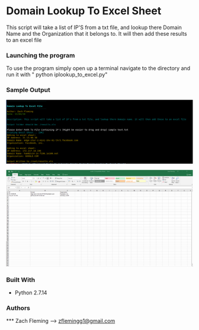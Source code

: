 # Domain Lookup To Excel Sheet

This script will take a list of IP'S from a txt file, and lookup there Domain Name and the Organization that it belongs to. It will then add these results to an excel file

### Launching the program

To use the program simply open up a terminal navigate to the directory and run it with " python iplookup_to_excel.py"

### Sample Output
![alt text](screenshots/overview.png "Sample Output")

![alt text](screenshots/overview2.png "Sample Output")


### Built With

* Python 2.7.14

### Authors

*** Zach Fleming --> zflemingg1@gmail.com

